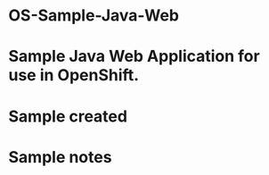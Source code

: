 # OS-Sample-Java-Web
# Sample Java Web Application for use in OpenShift.
# Sample created
# Sample notes
